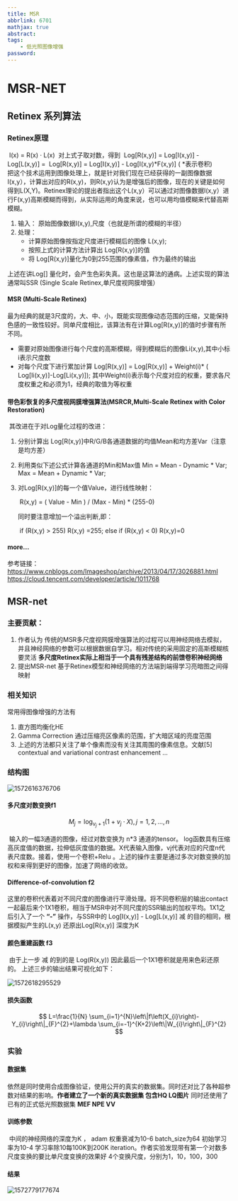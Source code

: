 ```yaml
---
title: MSR
abbrlink: 6701
mathjax: true
abstract:
tags:
	- 低光照图像增强
password:
---
```



<!--more-->

# MSR-NET

## Retinex 系列算法

### Retinex原理

​																I(x) = R(x) · L(x)
​		对上式子取对数，得到
​													 Log[R(x,y)] = Log[I(x,y)] - Log[L(x,y)] = 
​													Log[R(x,y)] = Log[I(x,y)] - Log[I(x,y)*F(x,y)]	( *表示卷积)	
把这个技术运用到图像处理上，就是针对我们现在已经获得的一副图像数据I(x,y），计算出对应的R(x,y)，则R(x,y)认为是增强后的图像，现在的关键是如何得到L(X,Y)。Retinex理论的提出者指出这个L(x,y）可以通过对图像数据I(x,y）进行F(x,y)高斯模糊而得到，从实际运用的角度来说，也可以用均值模糊来代替高斯模糊。

1. 输入： 原始图像数据I(x,y),尺度（也就是所谓的模糊的半径）
2. 处理：
   *  计算原始图像按指定尺度进行模糊后的图像 L(x,y);
   * 按照上式的计算方法计算出 Log[R(x,y)]的值
   *  将 Log[R(x,y)]量化为0到255范围的像素值，作为最终的输出

上述在讲Log[] 量化时，会产生色彩失真。这也是这算法的通病。上述实现的算法通常叫SSR (Single Scale Retinex,单尺度视网膜增强）





#### MSR (Multi-Scale Retinex)

​	最为经典的就是3尺度的，大、中、小，既能实现图像动态范围的压缩，又能保持色感的一致性较好。同单尺度相比，该算法有在计算Log[R(x,y)]的值时步骤有所不同。

* 需要对原始图像进行每个尺度的高斯模糊，得到模糊后的图像Li(x,y),其中小标i表示尺度数
* 对每个尺度下进行累加计算  Log[R(x,y)] =  Log[R(x,y)] + Weight(i)* ( Log[Ii(x,y)]-Log[Li(x,y)]);  其中Weight(i)表示每个尺度对应的权重，要求各尺度权重之和必须为1，经典的取值为等权重

#### 带色彩恢复的多尺度视网膜增强算法(MSRCR,Multi-Scale Retinex with Color Restoration)

​		其改进在于对Log量化过程的改进：

1. 分别计算出 Log[R(x,y)]中R/G/B各通道数据的均值Mean和均方差Var（注意是均方差）

2. 利用类似下述公式计算各通道的Min和Max值   Min = Mean - Dynamic * Var;    Max = Mean + Dynamic * Var;

3. 对Log[R(x,y)]的每一个值Value，进行线性映射：

   ​         								  R(x,y) = ( Value - Min ) / (Max - Min) * (255-0)

   同时要注意增加一个溢出判断,即：

   ​          					 if (R(x,y) > 255)  R(x,y) =255; else if (R(x,y) < 0) R(x,y)=0

#### more...

参考链接： https://www.cnblogs.com/Imageshop/archive/2013/04/17/3026881.html
				   https://cloud.tencent.com/developer/article/1011768



## MSR-net

 ### 主要贡献：

1. 作者认为 传统的MSR多尺度视网膜增强算法的过程可以用神经网络去模拟，并且神经网络的参数可以根据数据自学习。相对传统的采用固定的高斯模糊核要灵活  **多尺度Retinex实际上相当于一个具有残差结构的前馈卷积神经网络**
2. 提出MSR-net 基于Retinex模型和神经网络的方法端到端得学习亮暗图之间得映射

### 相关知识

常用得图像增强的方法有

1. 直方图均衡化HE  
2. Gamma Correction 通过压缩亮区像素的范围，扩大暗区域的亮度范围
3. 上述的方法都只关注了单个像素而没有关注其周围的像素信息。文献[5] contextual and variational contrast enhancement ...

### 结构图

![1572616376706](https://cdn.jsdelivr.net/gh/changruowang/cloudimg/img/20210508212112.png)

#### 多尺度对数变换f1

$$
M_{j}=\log _{v_{j}+1}\left(1+v_{j} \cdot X\right), j=1,2, \ldots, n
$$

​		输入的一幅3通道的图像，经过对数变换为 n*3 通道的tensor。 log函数具有压缩高灰度值的数据，拉伸低灰度值的数据。X代表输入图像，vj代表对应的尺度n代表尺度数。
​		接着，使用一个卷积+Relu  。上述的操作主要是通过多次对数变换的加权和来得到更好的图像，加速了网络的收敛。

#### Difference-of-convolution  f2

​		这里的卷积代表着对不同尺度的图像进行平滑处理。将不同卷积层的输出contact 一起最后来个1X1卷积，相当于MSR中对不同尺度的SSR输出的加权平均。1X1之后引入了一个 **“-”** 操作，与SSR中的 Log[I(x,y)] - Log[L(x,y)] 减 的目的相同，根据模拟产生的L(x,y)  还原出Log[R(x,y)]   深度为K 

#### 颜色重建函数 f3

​		由于上一步 减 的到的是 Log(R(x,y))   因此最后一个1X1卷积就是用来色彩还原的。 
​		上述三步的输出结果可视化如下：

![1572618295529](https://cdn.jsdelivr.net/gh/changruowang/cloudimg/img/20210508212122.png)

#### 损失函数

$$
L=\frac{1}{N} \sum_{i=1}^{N}\left\|f\left(X_{i}\right)-Y_{i}\right\|_{F}^{2}+\lambda \sum_{i=-1}^{K+2}\left\|W_{i}\right\|_{F}^{2}
$$

### 实验

#### 数据集

​		依然是同时使用合成图像验证，使用公开的真实的数据集。同时还对比了各种超参数对结果的影响。**作者建立了一个新的真实数据集 包含HQ LQ图片**      同时还使用了已有的正式低光照数据集 **MEF NPE VV**

#### 训练参数

​		中间的神经网络的深度为K ， adam 权重衰减为10-6  batch_size为64  初始学习率为10-4  学习率除10每100K到200K  iteration。作者实验发现带有第一个对数多尺度变换的要比单尺度变换的效果好  4个变换尺度，分别为1，10，100，300

#### 结果

![1572779177674](https://cdn.jsdelivr.net/gh/changruowang/cloudimg/img/20210508212118.png)

  



